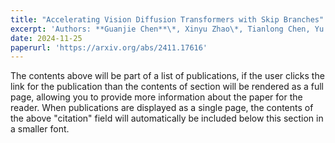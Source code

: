 ```yaml
---
title: "Accelerating Vision Diffusion Transformers with Skip Branches"
excerpt: 'Authors: **Guanjie Chen**\*, Xinyu Zhao\*, Tianlong Chen, Yu Cheng'
date: 2024-11-25
paperurl: 'https://arxiv.org/abs/2411.17616'
---
```


The contents above will be part of a list of publications, if the user clicks the link for the publication than the contents of section will be rendered as a full page, allowing you to provide more information about the paper for the reader. When publications are displayed as a single page, the contents of the above "citation" field will automatically be included below this section in a smaller font.

